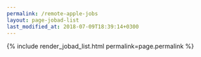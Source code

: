 ```yaml
---
permalink: /remote-apple-jobs
layout: page-jobad-list
last_modified_at: 2018-07-09T18:39:14+0300
---
```

{% include render_jobad_list.html permalink=page.permalink %}
